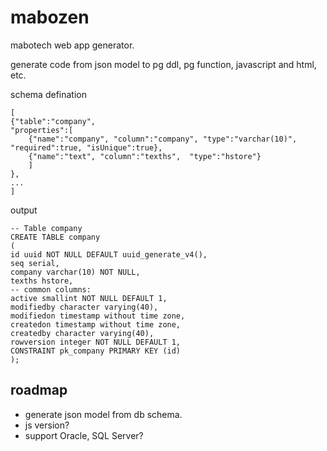 mabozen
=======

mabotech web app generator.

generate code from json model to pg ddl, pg function, javascript and html, etc.

schema defination

    [
    {"table":"company",
    "properties":[
    	{"name":"company", "column":"company", "type":"varchar(10)", "required":true, "isUnique":true},
    	{"name":"text", "column":"texths",  "type":"hstore"}
    	]
    },
    ...
    ]

output

    -- Table company
    CREATE TABLE company
    (
    id uuid NOT NULL DEFAULT uuid_generate_v4(),
	seq serial,
    company varchar(10) NOT NULL,
    texths hstore,
    -- common columns:
    active smallint NOT NULL DEFAULT 1,
    modifiedby character varying(40),
    modifiedon timestamp without time zone,
    createdon timestamp without time zone,
    createdby character varying(40),
    rowversion integer NOT NULL DEFAULT 1,
    CONSTRAINT pk_company PRIMARY KEY (id)
    );

roadmap
-------
- generate json model from db schema.
- js version?
- support Oracle, SQL Server?